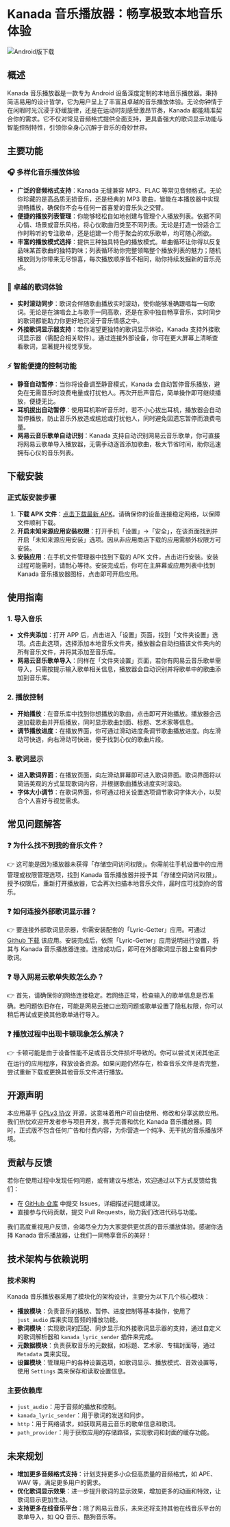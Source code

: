 # Kanada 音乐播放器：畅享极致本地音乐体验

![Android版下载](https://img.shields.io/badge/Android-v1.0.0-blue?logo=android)

## 概述
Kanada 音乐播放器是一款专为 Android 设备深度定制的本地音乐播放器。秉持简洁易用的设计哲学，它为用户呈上了丰富且卓越的音乐播放体验。无论你钟情于在闲暇时光沉浸于舒缓旋律，还是在运动时刻感受激昂节奏，Kanada 都能精准契合你的需求。它不仅对常见音频格式提供全面支持，更具备强大的歌词显示功能与智能控制特性，引领你全身心沉醉于音乐的奇妙世界。

## 主要功能

### 🎧 多样化音乐播放体验
- **广泛的音频格式支持**：Kanada 无缝兼容 MP3、FLAC 等常见音频格式。无论你珍藏的是高品质无损音乐，还是经典的 MP3 歌曲，皆能在本播放器中实现流畅播放，确保你不会与任何一首喜爱的音乐失之交臂。
- **便捷的播放列表管理**：你能够轻松自如地创建与管理个人播放列表。依据不同心情、场景或音乐风格，将心仪歌曲归类至不同列表。无论是打造一份适合工作时聆听的专注歌单，还是组建一个用于聚会的欢乐歌单，均可随心所欲。
- **丰富的播放模式选择**：提供三种独具特色的播放模式。单曲循环让你得以反复品味某首歌曲的独特韵味；列表循环助你完整领略整个播放列表的魅力；随机播放则为你带来无尽惊喜，每次播放顺序皆不相同，助你持续发掘新的音乐亮点。

### 📖 卓越的歌词体验
- **实时滚动同步**：歌词会伴随歌曲播放实时滚动，使你能够准确跟唱每一句歌词。无论是在演唱会上与歌手一同高歌，还是在家中独自畅享音乐，实时同步的歌词都能助力你更好地沉浸于音乐情感之中。
- **外接歌词显示器支持**：若你渴望更独特的歌词显示体验，Kanada 支持外接歌词显示器（需配合相关软件）。通过连接外部设备，你可在更大屏幕上清晰查看歌词，显著提升视觉享受。

### ⚡ 智能便捷的控制功能
- **静音自动暂停**：当你将设备调至静音模式，Kanada 会自动暂停音乐播放，避免在无需音乐时浪费电量或打扰他人。再次开启声音后，简单操作即可继续播放，便捷无比。
- **耳机拔出自动暂停**：使用耳机聆听音乐时，若不小心拔出耳机，播放器会自动暂停播放，防止音乐外放造成尴尬或打扰他人，同时避免因遗忘暂停而浪费电量。
- **网易云音乐歌单自动识别**：Kanada 支持自动识别网易云音乐歌单，你可直接将网易云歌单导入播放器，无需手动逐首添加歌曲，极大节省时间，助你迅速拥有心仪的音乐列表。

## 下载安装

### 正式版安装步骤
1. **下载 APK 文件**：[点击下载最新 APK](https://github.com/xiaocaoooo/Kanada/releases/latest/download/app-release.apk)。请确保你的设备连接稳定网络，以保障文件顺利下载。
2. **开启未知来源应用安装权限**：打开手机「设置」->「安全」，在该页面找到并开启「未知来源应用安装」选项。因从非应用商店下载的应用需额外权限方可安装。
3. **安装应用**：在手机文件管理器中找到下载的 APK 文件，点击进行安装。安装过程可能需时，请耐心等待。安装完成后，你可在主屏幕或应用列表中找到 Kanada 音乐播放器图标，点击即可开启应用。

## 使用指南

### 1. 导入音乐
- **文件夹添加**：打开 APP 后，点击进入「设置」页面，找到「文件夹设置」选项。点击此选项，选择添加本地音乐文件夹，播放器会自动扫描该文件夹内的所有音乐文件，并将其添加至音乐库。
- **网易云音乐歌单导入**：同样在「文件夹设置」页面，若你有网易云音乐歌单需导入，只需按提示输入歌单相关信息，播放器会自动识别并将歌单中的歌曲添加到音乐库。

### 2. 播放控制
- **开始播放**：在音乐库中找到你想播放的歌曲，点击即可开始播放。播放器会迅速加载歌曲并开启播放，同时显示歌曲封面、标题、艺术家等信息。
- **调节播放进度**：在播放界面，你可通过滑动进度条调节歌曲播放进度。向左滑动可快退，向右滑动可快进，便于找到心仪的歌曲片段。

### 3. 歌词显示
- **进入歌词界面**：在播放页面，向左滑动屏幕即可进入歌词界面。歌词界面将以简洁美观的方式呈现歌词内容，并根据歌曲播放进度实时滚动。
- **字体大小调节**：在歌词界面，你可通过相关设置选项调节歌词字体大小，以契合个人喜好与视觉需求。

## 常见问题解答

### ❓ 为什么找不到我的音乐文件？
👉 这可能是因为播放器未获得「存储空间访问权限」。你需前往手机设置中的应用管理或权限管理选项，找到 Kanada 音乐播放器并授予其「存储空间访问权限」。授予权限后，重新打开播放器，它会再次扫描本地音乐文件，届时应可找到你的音乐。

### ❓ 如何连接外部歌词显示器？
👉 要连接外部歌词显示器，你需安装配套的「Lyric-Getter」应用。可通过 [Github 下载](https://github.com/xiaowine/Lyric-Getter/releases/latest) 该应用。安装完成后，依照「Lyric-Getter」应用说明进行设置，将其与 Kanada 音乐播放器连接。连接成功后，即可在外部歌词显示器上查看同步歌词。

### ❓ 导入网易云歌单失败怎么办？
👉 首先，请确保你的网络连接稳定。若网络正常，检查输入的歌单信息是否准确。若问题依旧存在，可能是网易云接口出现问题或歌单设置了隐私权限，你可以稍后再试或更换其他歌单进行导入。

### ❓ 播放过程中出现卡顿现象怎么解决？
👉 卡顿可能是由于设备性能不足或音乐文件损坏导致的。你可以尝试关闭其他正在运行的应用程序，释放设备资源。如果问题仍然存在，检查音乐文件是否完整，尝试重新下载或更换其他音乐文件进行播放。

## 开源声明
本应用基于 [GPLv3 协议](LICENSE) 开源，这意味着用户可自由使用、修改和分享这款应用。我们热忱欢迎开发者参与项目开发，携手完善和优化 Kanada 音乐播放器。同时，正式版不包含任何广告和付费内容，为你营造一个纯净、无干扰的音乐播放环境。

## 贡献与反馈
若你在使用过程中发现任何问题，或有建议与想法，欢迎通过以下方式反馈给我们：
- 在 [GitHub 仓库](https://github.com/xiaocaoooo/Kanada) 中提交 Issues，详细描述问题或建议。
- 直接参与代码贡献，提交 Pull Requests，助力我们改进代码与功能。

我们高度重视用户反馈，会竭尽全力为大家提供更优质的音乐播放体验。感谢你选择 Kanada 音乐播放器，让我们一同畅享音乐的美好！

## 技术架构与依赖说明
### 技术架构
Kanada 音乐播放器采用了模块化的架构设计，主要分为以下几个核心模块：
- **播放模块**：负责音乐的播放、暂停、进度控制等基本操作，使用了 `just_audio` 库来实现音频的播放功能。
- **歌词模块**：实现歌词的匹配、同步显示和外接歌词显示器的支持，通过自定义的歌词解析器和 `kanada_lyric_sender` 插件来完成。
- **元数据模块**：负责获取音乐的元数据，如标题、艺术家、专辑封面等，通过 `Metadata` 类来实现。
- **设置模块**：管理用户的各种设置选项，如歌词显示、播放模式、音效设置等，使用 `Settings` 类来保存和读取设置信息。

### 主要依赖库
- `just_audio`：用于音频的播放和控制。
- `kanada_lyric_sender`：用于歌词的发送和同步。
- `http`：用于网络请求，如获取网易云音乐的歌单信息和歌词。
- `path_provider`：用于获取应用的存储路径，实现歌词和封面的缓存功能。

## 未来规划
- **增加更多音频格式支持**：计划支持更多小众但高质量的音频格式，如 APE、WAV 等，满足更多用户的需求。
- **优化歌词显示效果**：进一步提升歌词的显示效果，增加更多的动画和特效，让歌词显示更加生动。
- **支持更多在线音乐平台**：除了网易云音乐，未来还将支持其他在线音乐平台的歌单导入，如 QQ 音乐、酷狗音乐等。